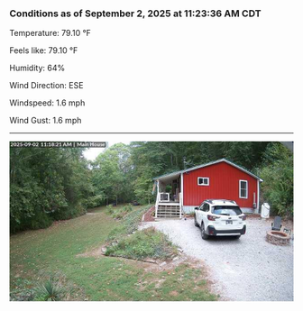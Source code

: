 ### Conditions as of September 2, 2025 at 11:23:36 AM CDT 

Temperature: 79.10 &deg;F

Feels like: 79.10 &deg;F

Humidity: 64%

Wind Direction: ESE

Windspeed: 1.6 mph

Wind Gust: 1.6 mph

---

<img src="./images/latest.jpeg"/>

